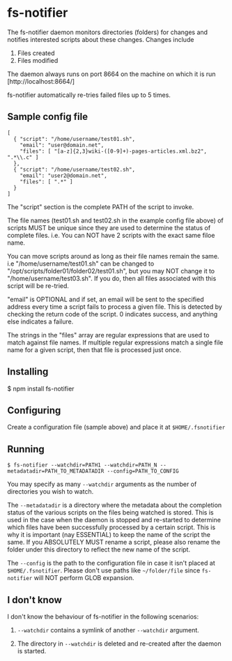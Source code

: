 # fs-notifier

The fs-notifier daemon monitors directories (folders) for changes and
notifies interested scripts about these changes. Changes include

1. Files created
2. Files modified

The daemon always runs on port 8664 on the machine on which it is
run [http://localhost:8664/]

fs-notifier automatically re-tries failed files up to 5 times.

## Sample config file

```
[
  { "script": "/home/username/test01.sh",
    "email": "user@domain.net",
    "files": [ "[a-z]{2,3}wiki-([0-9]+)-pages-articles.xml.bz2", ".*\\.c" ]
  },
  { "script": "/home/username/test02.sh",
    "email": "user2@domain.net",
    "files": [ ".*" ]
  }
]
```

The "script" section is the complete PATH of the script to invoke.

The file names (test01.sh and test02.sh in the example config file
above) of scripts MUST be unique since they are used to determine the
status of complete files. i.e. You can NOT have 2 scripts with the
exact same filoe name.

You can move scripts around as long as their file names remain the
same. i.e "/home/username/test01.sh" can be changed to
"/opt/scripts/folder01/folder02/test01.sh", but you may NOT change it
to "/home/username/test03.sh". If you do, then all files associated
with this script will be re-tried.

"email" is OPTIONAL and if set, an email will be sent to the specified
address every time a script fails to process a given file. This is
detected by checking the return code of the script. 0 indicates
success, and anything else indicates a failure.

The strings in the "files" array are regular expressions that are used
to match against file names. If multiple regular expressions match a
single file name for a given script, then that file is processed just
once.

## Installing

$ npm install fs-notifier


## Configuring

Create a configuration file (sample above) and place it at
```$HOME/.fsnotifier```


## Running

```
$ fs-notifier --watchdir=PATH1 --watchdir=PATH_N --metadatadir=PATH_TO_METADATADIR --config=PATH_TO_CONFIG
```

You may specify as many ```--watchdir``` arguments as the number of
directories you wish to watch.

The ```--metadatadir``` is a directory where the metadata about the
completion status of the various scripts on the files being watched is
stored. This is used in the case when the daemon is stopped and
re-started to determine which files have been successfully processed
by a certain script. This is why it is important (nay ESSENTIAL) to
keep the name of the script the same. If you ABSOLUTELY MUST rename a
script, please also rename the folder under this directory to reflect
the new name of the script.

The ```--config``` is the path to the configuration file in case it
isn't placed at ```$HOME/.fsnotifier```. Please don't use paths like
```~/folder/file``` since ```fs-notifier``` will NOT perform GLOB
expansion.


## I don't know

I don't know the behaviour of fs-notifier in the following scenarios:

1. ```--watchdir``` contains a symlink of another ```--watchdir```
argument.

2. The directory in ```--watchdir``` is deleted and re-created after
the daemon is started.

